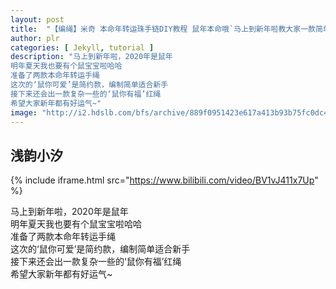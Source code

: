 ```yaml
---
layout: post
title:  "【编绳】米奇 本命年转运珠手链DIY教程 鼠年本命哦`马上到新年啦教大家一款简单的转运手绳，希望大家新年都有好运气~"
author: plr
categories: [ Jekyll, tutorial ]
description: "马上到新年啦，2020年是鼠年
明年夏天我也要有个鼠宝宝啦哈哈
准备了两款本命年转运手绳
这次的‘鼠你可爱’是简约款，编制简单适合新手
接下来还会出一款复杂一些的‘鼠你有福’红绳
希望大家新年都有好运气~"
image: "http://i2.hdslb.com/bfs/archive/889f0951423e617a413b93b75fc0dc4f6800705b.jpg"
---
```

## 浅韵小汐

{% include iframe.html src="https://www.bilibili.com/video/BV1vJ411x7Up" %}

马上到新年啦，2020年是鼠年<br>明年夏天我也要有个鼠宝宝啦哈哈<br>准备了两款本命年转运手绳<br>这次的‘鼠你可爱’是简约款，编制简单适合新手<br>接下来还会出一款复杂一些的‘鼠你有福’红绳<br>希望大家新年都有好运气~

